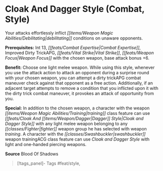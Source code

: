 ﻿---
cssclass: [feats]

---
# Cloak And Dagger Style (Combat, Style)

Your attacks effortlessly inflict _[[items/Weapon Magic Abilities/Debilitating|debilitating]]_ conditions on unaware opponents.

**Prerequisites:** Int 13, _[[feats/Combat Expertise|Combat Expertise]]_, Improved Dirty TrickAPG, _[[feats/Vital Strike|Vital Strike]]_, _[[feats/Weapon Focus|Weapon Focus]]_ with the chosen weapon, base attack bonus +6.

**Benefit:** Choose one light melee weapon. While using this style, whenever you use the attack action to attack an opponent during a surprise round with your chosen weapon, you can attempt a dirty trickAPG combat maneuver check against that opponent as a free action. Additionally, if an adjacent target attempts to remove a condition that you inflicted upon it with the dirty trick combat maneuver, it provokes an attack of opportunity from you.

**Special:** In addition to the chosen weapon, a character with the weapon _[[items/Weapon Magic Abilities/Training|training]]_ class feature can use _[[feats/Cloak And _[[items/Weapon/Dagger|Dagger]]_ Style|Cloak and _Dagger_ Style]]_ with any light melee weapon belonging to any _[[classes/Fighter|fighter]]_ weapon group he has selected with weapon _training_. A character with the _[[classes/Swashbuckler|swashbuckler]]_ weapon trainingACG class feature can use _Cloak and _Dagger_ Style_ with light and one-handed piercing weapons.

**Source** Blood Of Shadows
>[!tags_panel]- Tags
> #feat/style, 